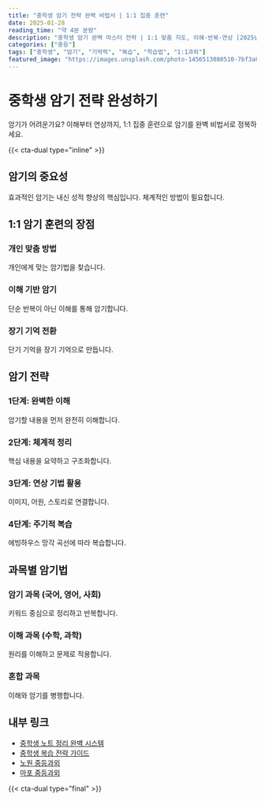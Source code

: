 ```yaml
---
title: "중학생 암기 전략 완벽 비법서 | 1:1 집중 훈련"
date: 2025-01-28
reading_time: "약 4분 분량"
description: "중학생 암기 완벽 마스터 전략 | 1:1 맞춤 지도, 이해·반복·연상 [2025년]"
categories: ["중등"]
tags: ["중학생", "암기", "기억력", "복습", "학습법", "1:1과외"]
featured_image: "https://images.unsplash.com/photo-1456513080510-7bf3a84b82f8?w=1200&h=630&fit=crop"
---
```


# 중학생 암기 전략 완성하기

암기가 어려운가요? 이해부터 연상까지, 1:1 집중 훈련으로 암기를 완벽 비법서로 정복하세요.

{{< cta-dual type="inline" >}}

## 암기의 중요성

효과적인 암기는 내신 성적 향상의 핵심입니다. 체계적인 방법이 필요합니다.

## 1:1 암기 훈련의 장점

### 개인 맞춤 방법
개인에게 맞는 암기법을 찾습니다.

### 이해 기반 암기
단순 반복이 아닌 이해를 통해 암기합니다.

### 장기 기억 전환
단기 기억을 장기 기억으로 만듭니다.

## 암기 전략

### 1단계: 완벽한 이해
암기할 내용을 먼저 완전히 이해합니다.

### 2단계: 체계적 정리
핵심 내용을 요약하고 구조화합니다.

### 3단계: 연상 기법 활용
이미지, 어원, 스토리로 연결합니다.

### 4단계: 주기적 복습
에빙하우스 망각 곡선에 따라 복습합니다.

## 과목별 암기법

### 암기 과목 (국어, 영어, 사회)
키워드 중심으로 정리하고 반복합니다.

### 이해 과목 (수학, 과학)
원리를 이해하고 문제로 적용합니다.

### 혼합 과목
이해와 암기를 병행합니다.

## 내부 링크
- [중학생 노트 정리 완벽 시스템](../../middle/middle-note-taking/)
- [중학생 복습 전략 가이드](../../middle/middle-review-strategy/)
- [노원 중등과외](../../local/nowon-middle/)
- [마포 중등과외](../../local/mapo-middle/)

{{< cta-dual type="final" >}}
